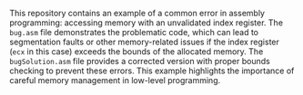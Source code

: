 This repository contains an example of a common error in assembly programming: accessing memory with an unvalidated index register. The `bug.asm` file demonstrates the problematic code, which can lead to segmentation faults or other memory-related issues if the index register (`ecx` in this case) exceeds the bounds of the allocated memory. The `bugSolution.asm` file provides a corrected version with proper bounds checking to prevent these errors.  This example highlights the importance of careful memory management in low-level programming.